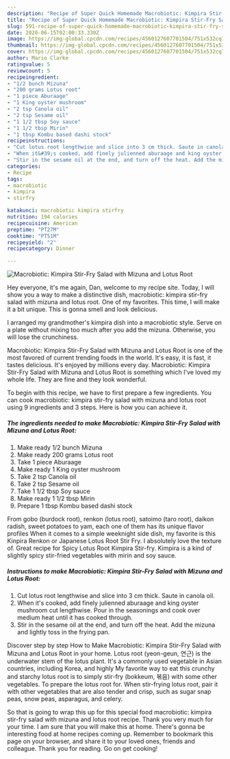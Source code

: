 ```yaml
---
description: "Recipe of Super Quick Homemade Macrobiotic: Kimpira Stir-Fry Salad with Mizuna and Lotus Root"
title: "Recipe of Super Quick Homemade Macrobiotic: Kimpira Stir-Fry Salad with Mizuna and Lotus Root"
slug: 591-recipe-of-super-quick-homemade-macrobiotic-kimpira-stir-fry-salad-with-mizuna-and-lotus-root
date: 2020-06-15T02:00:33.330Z
image: https://img-global.cpcdn.com/recipes/4560127607701504/751x532cq70/macrobiotic-kimpira-stir-fry-salad-with-mizuna-and-lotus-root-recipe-main-photo.jpg
thumbnail: https://img-global.cpcdn.com/recipes/4560127607701504/751x532cq70/macrobiotic-kimpira-stir-fry-salad-with-mizuna-and-lotus-root-recipe-main-photo.jpg
cover: https://img-global.cpcdn.com/recipes/4560127607701504/751x532cq70/macrobiotic-kimpira-stir-fry-salad-with-mizuna-and-lotus-root-recipe-main-photo.jpg
author: Mario Clarke
ratingvalue: 5
reviewcount: 5
recipeingredient:
- "1/2 bunch Mizuna"
- "200 grams Lotus root"
- "1 piece Aburaage"
- "1 King oyster mushroom"
- "2 tsp Canola oil"
- "2 tsp Sesame oil"
- "1 1/2 tbsp Soy sauce"
- "1 1/2 tbsp Mirin"
- "1 tbsp Kombu based dashi stock"
recipeinstructions:
- "Cut lotus root lengthwise and slice into 3 cm thick. Saute in canola oil."
- "When it&#39;s cooked, add finely julienned aburaage and king oyster mushroom cut lengthwise. Pour in the seasonings and cook over medium heat until it has cooked through."
- "Stir in the sesame oil at the end, and turn off the heat. Add the mizuna and lightly toss in the frying pan."
categories:
- Recipe
tags:
- macrobiotic
- kimpira
- stirfry

katakunci: macrobiotic kimpira stirfry 
nutrition: 194 calories
recipecuisine: American
preptime: "PT27M"
cooktime: "PT51M"
recipeyield: "2"
recipecategory: Dinner

---
```



![Macrobiotic: Kimpira Stir-Fry Salad with Mizuna and Lotus Root](https://img-global.cpcdn.com/recipes/4560127607701504/751x532cq70/macrobiotic-kimpira-stir-fry-salad-with-mizuna-and-lotus-root-recipe-main-photo.jpg)

Hey everyone, it's me again, Dan, welcome to my recipe site. Today, I will show you a way to make a distinctive dish, macrobiotic: kimpira stir-fry salad with mizuna and lotus root. One of my favorites. This time, I will make it a bit unique. This is gonna smell and look delicious.

I arranged my grandmother&#39;s kimpira dish into a macrobiotic style. Serve on a plate without mixing too much after you add the mizuna. Otherwise, you will lose the crunchiness.

Macrobiotic: Kimpira Stir-Fry Salad with Mizuna and Lotus Root is one of the most favored of current trending foods in the world. It's easy, it is fast, it tastes delicious. It's enjoyed by millions every day. Macrobiotic: Kimpira Stir-Fry Salad with Mizuna and Lotus Root is something which I've loved my whole life. They are fine and they look wonderful.


To begin with this recipe, we have to first prepare a few ingredients. You can cook macrobiotic: kimpira stir-fry salad with mizuna and lotus root using 9 ingredients and 3 steps. Here is how you can achieve it.

<!--inarticleads1-->

##### The ingredients needed to make Macrobiotic: Kimpira Stir-Fry Salad with Mizuna and Lotus Root:

1. Make ready 1/2 bunch Mizuna
1. Make ready 200 grams Lotus root
1. Take 1 piece Aburaage
1. Make ready 1 King oyster mushroom
1. Take 2 tsp Canola oil
1. Take 2 tsp Sesame oil
1. Take 1 1/2 tbsp Soy sauce
1. Make ready 1 1/2 tbsp Mirin
1. Prepare 1 tbsp Kombu based dashi stock


From gobo (burdock root), renkon (lotus root), satoimo (taro root), daikon radish, sweet potatoes to yam, each one of them has its unique flavor profiles When it comes to a simple weeknight side dish, my favorite is this Kinpira Renkon or Japanese Lotus Root Stir Fry. I absolutely love the texture of. Great recipe for Spicy Lotus Root Kimpira Stir-fry. Kimpira is a kind of slightly spicy stir-fried vegetables with mirin and soy sauce. 

<!--inarticleads2-->

##### Instructions to make Macrobiotic: Kimpira Stir-Fry Salad with Mizuna and Lotus Root:

1. Cut lotus root lengthwise and slice into 3 cm thick. Saute in canola oil.
1. When it&#39;s cooked, add finely julienned aburaage and king oyster mushroom cut lengthwise. Pour in the seasonings and cook over medium heat until it has cooked through.
1. Stir in the sesame oil at the end, and turn off the heat. Add the mizuna and lightly toss in the frying pan.


Discover step by step How to Make Macrobiotic: Kimpira Stir-Fry Salad with Mizuna and Lotus Root in your home. Lotus root (yeon-geun, 연근) is the underwater stem of the lotus plant. It&#39;s a commonly used vegetable in Asian countries, including Korea, and highly My favorite way to eat this crunchy and starchy lotus root is to simply stir-fry (bokkeum, 볶음) with some other vegetables. To prepare the lotus root for. When stir-frying lotus root, pair it with other vegetables that are also tender and crisp, such as sugar snap peas, snow peas, asparagus, and celery. 

So that is going to wrap this up for this special food macrobiotic: kimpira stir-fry salad with mizuna and lotus root recipe. Thank you very much for your time. I am sure that you will make this at home. There's gonna be interesting food at home recipes coming up. Remember to bookmark this page on your browser, and share it to your loved ones, friends and colleague. Thank you for reading. Go on get cooking!
